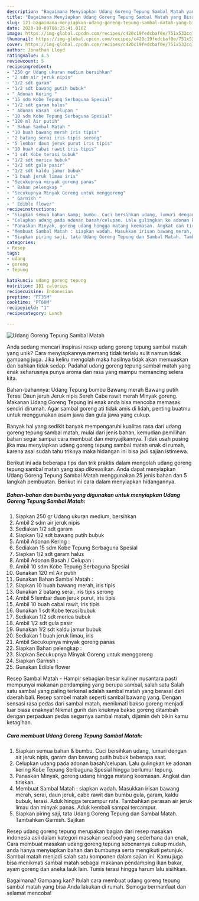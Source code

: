 ```yaml
---
description: "Bagaimana Menyiapkan Udang Goreng Tepung Sambal Matah yang Bisa Manjain Lidah"
title: "Bagaimana Menyiapkan Udang Goreng Tepung Sambal Matah yang Bisa Manjain Lidah"
slug: 121-bagaimana-menyiapkan-udang-goreng-tepung-sambal-matah-yang-bisa-manjain-lidah
date: 2020-10-09T06:25:41.016Z
image: https://img-global.cpcdn.com/recipes/c420c19fedcbaf0e/751x532cq70/udang-goreng-tepung-sambal-matah-foto-resep-utama.jpg
thumbnail: https://img-global.cpcdn.com/recipes/c420c19fedcbaf0e/751x532cq70/udang-goreng-tepung-sambal-matah-foto-resep-utama.jpg
cover: https://img-global.cpcdn.com/recipes/c420c19fedcbaf0e/751x532cq70/udang-goreng-tepung-sambal-matah-foto-resep-utama.jpg
author: Jonathan Lloyd
ratingvalue: 4.5
reviewcount: 5
recipeingredient:
- "250 gr Udang ukuran medium bersihkan"
- "2 sdm air jeruk nipis"
- "1/2 sdt garam"
- "1/2 sdt bawang putih bubuk"
- " Adonan Kering "
- "15 sdm Kobe Tepung Serbaguna Spesial"
- "1/2 sdt garam halus"
- " Adonan Basah  Celupan "
- "10 sdm Kobe Tepung Serbaguna Spesial"
- "120 ml Air putih"
- " Bahan Sambal Matah "
- "10 buah bawang merah iris tipis"
- "2 batang serai iris tipis serong"
- "5 lembar daun jeruk purut iris tipis"
- "10 buah cabai rawit iris tipis"
- "1 sdt Kobe terasi bubuk"
- "1/2 sdt merica bubuk"
- "1/2 sdt gula pasir"
- "1/2 sdt kaldu jamur bubuk"
- "1 buah jeruk limau iris"
- "Secukupnya minyak goreng panas"
- " Bahan pelengkap "
- "Secukupnya Minyak Goreng untuk menggoreng"
- " Garnish "
- " Edible flower"
recipeinstructions:
- "Siapkan semua bahan &amp; bumbu. Cuci bersihkan udang, lumuri dengan air jeruk nipis, garam dan bawang putih bubuk beberapa saat."
- "Celupkan udang pada adonan basah/celupan. Lalu gulingkan ke adonan kering Kobe Tepung Serbaguna Spesial hingga berlumur tepung."
- "Panaskan Minyak, goreng udang hingga matang keemasan. Angkat dan tiriskan."
- "Membuat Sambal Matah : siapkan wadah. Masukkan irisan bawang merah, serai, daun jeruk, cabe rawit dan bumbu gula, garam, kaldu bubuk, terasi. Aduk hingga tercampur rata. Tambahkan perasan air jeruk limau dan minyak panas. Aduk kembali sampai tercampur."
- "Siapkan piring saji, tata Udang Goreng Tepung dan Sambal Matah. Tambahkan Garnish. Sajikan"
categories:
- Resep
tags:
- udang
- goreng
- tepung

katakunci: udang goreng tepung 
nutrition: 181 calories
recipecuisine: Indonesian
preptime: "PT35M"
cooktime: "PT60M"
recipeyield: "1"
recipecategory: Lunch

---
```



![Udang Goreng Tepung Sambal Matah](https://img-global.cpcdn.com/recipes/c420c19fedcbaf0e/751x532cq70/udang-goreng-tepung-sambal-matah-foto-resep-utama.jpg)

Anda sedang mencari inspirasi resep udang goreng tepung sambal matah yang unik? Cara menyiapkannya memang tidak terlalu sulit namun tidak gampang juga. Jika keliru mengolah maka hasilnya tidak akan memuaskan dan bahkan tidak sedap. Padahal udang goreng tepung sambal matah yang enak seharusnya punya aroma dan rasa yang mampu memancing selera kita.

Bahan-bahannya: Udang Tepung bumbu Bawang merah Bawang putih Terasi Daun jeruh Jeruk nipis Sereh Cabe rawit merah Minyak goreng. Makanan Udang Goreng Tepung ini enak anda bisa mencoba memasak sendiri dirumah. Agar sambal goreng ati tidak amis di lidah, penting buatmu untuk menggunakan asam jawa dan gula jawa yang cukup.

Banyak hal yang sedikit banyak mempengaruhi kualitas rasa dari udang goreng tepung sambal matah, mulai dari jenis bahan, kemudian pemilihan bahan segar sampai cara membuat dan menyajikannya. Tidak usah pusing jika mau menyiapkan udang goreng tepung sambal matah enak di rumah, karena asal sudah tahu triknya maka hidangan ini bisa jadi sajian istimewa.


Berikut ini ada beberapa tips dan trik praktis dalam mengolah udang goreng tepung sambal matah yang siap dikreasikan. Anda dapat menyiapkan Udang Goreng Tepung Sambal Matah menggunakan 25 jenis bahan dan 5 langkah pembuatan. Berikut ini cara dalam menyiapkan hidangannya.

<!--inarticleads1-->

##### Bahan-bahan dan bumbu yang digunakan untuk menyiapkan Udang Goreng Tepung Sambal Matah:

1. Siapkan 250 gr Udang ukuran medium, bersihkan
1. Ambil 2 sdm air jeruk nipis
1. Sediakan 1/2 sdt garam
1. Siapkan 1/2 sdt bawang putih bubuk
1. Ambil  Adonan Kering :
1. Sediakan 15 sdm Kobe Tepung Serbaguna Spesial
1. Siapkan 1/2 sdt garam halus
1. Ambil  Adonan Basah / Celupan :
1. Ambil 10 sdm Kobe Tepung Serbaguna Spesial
1. Gunakan 120 ml Air putih
1. Gunakan  Bahan Sambal Matah :
1. Siapkan 10 buah bawang merah, iris tipis
1. Gunakan 2 batang serai, iris tipis serong
1. Ambil 5 lembar daun jeruk purut, iris tipis
1. Ambil 10 buah cabai rawit, iris tipis
1. Gunakan 1 sdt Kobe terasi bubuk
1. Sediakan 1/2 sdt merica bubuk
1. Ambil 1/2 sdt gula pasir
1. Gunakan 1/2 sdt kaldu jamur bubuk
1. Sediakan 1 buah jeruk limau, iris
1. Ambil Secukupnya minyak goreng panas
1. Siapkan  Bahan pelengkap :
1. Siapkan Secukupnya Minyak Goreng untuk menggoreng
1. Siapkan  Garnish :
1. Gunakan  Edible flower


Resep Sambal Matah - Hampir sebagian besar kuliner nusantara pasti mempunyai makanan pendamping yang berupa sambal, salah satu Salah satu sambal yang paling terkenal adalah sambal matah yang berasal dari daerah bali. Resep sambel matah seperti sambal bawang yang. Dengan sensasi rasa pedas dari sambal matah, menikmati bakso goreng menjadi luar biasa enaknya! Nikmat gurih dan kriuknya bakso goreng ditambah dengan perpaduan pedas segarnya sambal matah, dijamin deh bikin kamu ketagihan. 

<!--inarticleads2-->

##### Cara membuat Udang Goreng Tepung Sambal Matah:

1. Siapkan semua bahan &amp; bumbu. Cuci bersihkan udang, lumuri dengan air jeruk nipis, garam dan bawang putih bubuk beberapa saat.
1. Celupkan udang pada adonan basah/celupan. Lalu gulingkan ke adonan kering Kobe Tepung Serbaguna Spesial hingga berlumur tepung.
1. Panaskan Minyak, goreng udang hingga matang keemasan. Angkat dan tiriskan.
1. Membuat Sambal Matah : siapkan wadah. Masukkan irisan bawang merah, serai, daun jeruk, cabe rawit dan bumbu gula, garam, kaldu bubuk, terasi. Aduk hingga tercampur rata. Tambahkan perasan air jeruk limau dan minyak panas. Aduk kembali sampai tercampur.
1. Siapkan piring saji, tata Udang Goreng Tepung dan Sambal Matah. Tambahkan Garnish. Sajikan


Resep udang goreng tepung merupakan bagian dari resep masakan indonesia asli dalam kategori masakan seafood yang sederhana dan enak. Cara membuat masakan udang goreng tepung sebenarnya cukup mudah, anda hanya menyiapkan bahan dan bumbunya serta mengikuti petunjuk. Sambal matah menjadi salah satu komponen dalam sajian ini. Kamu juga bisa menikmati sambal matah sebagai makanan pendamping ikan bakar, ayam goreng dan aneka lauk lain. Tumis terasi hingga harum lalu sisihkan. 

Bagaimana? Gampang kan? Itulah cara membuat udang goreng tepung sambal matah yang bisa Anda lakukan di rumah. Semoga bermanfaat dan selamat mencoba!
